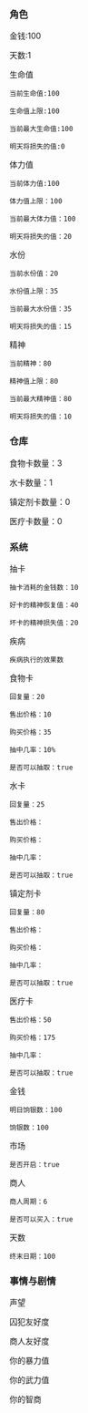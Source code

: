 ### 角色

金钱:100

天数:1

生命值

    当前生命值:100

    生命值上限:100

    当前最大生命值:100

    明天将损失的值:0

体力值

    当前体力值:100

    体力值上限：100

    当前最大体力值：100

    明天将损失的值：20

水份

    当前水份值：20

    水份值上限：35

    当前最大水份值：35

    明天将损失的值：15

精神

    当前精神：80

    精神值上限：80

    当前最大精神值：80

    明天将损失的值：10

### 仓库

食物卡数量：3

水卡数量：1

镇定剂卡数量：0

医疗卡数量：0

### 系统

抽卡

    抽卡消耗的金钱数：10

    好卡的精神恢复值：40

    坏卡的精神损失值：20

疾病

    疾病执行的效果数

食物卡

    回复量：20

    售出价格：10

    购买价格：35

    抽中几率：10%

    是否可以抽取：true

水卡

    回复量：25

    售出价格：

    购买价格：

    抽中几率：

    是否可以抽取：true

镇定剂卡

    回复量：80

    售出价格：

    购买价格：

    抽中几率：

    是否可以抽取：true

医疗卡

    售出价格：50

    购买价格：175

    抽中几率：

    是否可以抽取：true

金钱

    明日饷银数：100

    饷银数：100

市场

    是否开启：true

商人

    商人周期：6

    是否可以买入：true

天数

    终末日期：100

### 事情与剧情

声望

囚犯友好度

商人友好度

你的暴力值

你的武力值

你的智商
